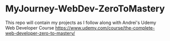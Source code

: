# MyJourney-WebDev-ZeroToMastery
This repo will contain my projects as I follow along with Andrei's Udemy Web Developer Course https://www.udemy.com/course/the-complete-web-developer-zero-to-mastery/
